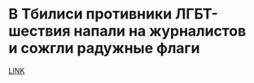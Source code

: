 # В Тбилиси противники ЛГБТ-шествия напали на журналистов и сожгли радужные флаги



[LINK](https://varlamov.ru/4306749.html)